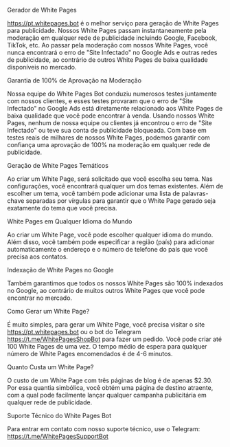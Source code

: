 Gerador de White Pages

https://pt.whitepages.bot é o melhor serviço para geração de White Pages para publicidade. Nossos White Pages passam instantaneamente pela moderação em qualquer rede de publicidade incluindo Google, Facebook, TikTok, etc. Ao passar pela moderação com nossos White Pages, você nunca encontrará o erro de "Site Infectado" no Google Ads e outras redes de publicidade, ao contrário de outros White Pages de baixa qualidade disponíveis no mercado.

Garantia de 100% de Aprovação na Moderação

Nossa equipe do White Pages Bot conduziu numerosos testes juntamente com nossos clientes, e esses testes provaram que o erro de "Site Infectado" no Google Ads está diretamente relacionado aos White Pages de baixa qualidade que você pode encontrar à venda. Usando nossos White Pages, nenhum de nossa equipe ou clientes já encontrou o erro de "Site Infectado" ou teve sua conta de publicidade bloqueada. Com base em testes reais de milhares de nossos White Pages, podemos garantir com confiança uma aprovação de 100% na moderação em qualquer rede de publicidade.

Geração de White Pages Temáticos

Ao criar um White Page, será solicitado que você escolha seu tema. Nas configurações, você encontrará qualquer um dos temas existentes. Além de escolher um tema, você também pode adicionar uma lista de palavras-chave separadas por vírgulas para garantir que o White Page gerado seja exatamente do tema que você precisa.

White Pages em Qualquer Idioma do Mundo

Ao criar um White Page, você pode escolher qualquer idioma do mundo. Além disso, você também pode especificar a região (país) para adicionar automaticamente o endereço e o número de telefone do país que você precisa aos contatos.

Indexação de White Pages no Google

Também garantimos que todos os nossos White Pages são 100% indexados no Google, ao contrário de muitos outros White Pages que você pode encontrar no mercado.

Como Gerar um White Page?

É muito simples, para gerar um White Page, você precisa visitar o site https://pt.whitepages.bot ou o bot do Telegram https://t.me/WhitePagesShopBot para fazer um pedido. Você pode criar até 100 White Pages de uma vez. O tempo médio de espera para qualquer número de White Pages encomendados é de 4-6 minutos.

Quanto Custa um White Page?

O custo de um White Page com três páginas de blog é de apenas $2.30. Por essa quantia simbólica, você obtém uma página de destino atraente, com a qual pode facilmente lançar qualquer campanha publicitária em qualquer rede de publicidade.

Suporte Técnico do White Pages Bot

Para entrar em contato com nosso suporte técnico, use o Telegram: https://t.me/WhitePagesSupportBot
